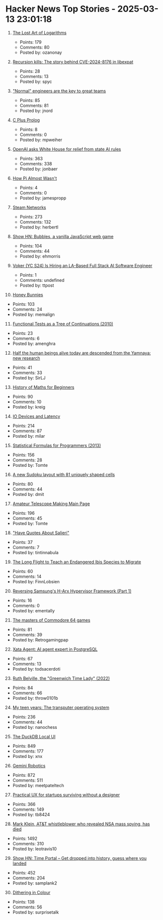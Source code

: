 # Hacker News Top Stories - 2025-03-13 23:01:18

1. [The Lost Art of Logarithms](https://www.lostartoflogarithms.com/)
   - Points: 179
   - Comments: 80
   - Posted by: ozanonay

2. [Recursion kills: The story behind CVE-2024-8176 in libexpat](https://blog.hartwork.org/posts/expat-2-7-0-released/)
   - Points: 28
   - Comments: 13
   - Posted by: spyc

3. ["Normal" engineers are the key to great teams](https://spectrum.ieee.org/10x-engineer)
   - Points: 85
   - Comments: 81
   - Posted by: jnord

4. [C Plus Prolog](https://github.com/needleful/c_plus_prolog)
   - Points: 8
   - Comments: 0
   - Posted by: mpweiher

5. [OpenAI asks White House for relief from state AI rules](https://finance.yahoo.com/news/openai-asks-white-house-relief-100000706.html)
   - Points: 363
   - Comments: 338
   - Posted by: jonbaer

6. [How Pi Almost Wasn't](https://mathenchant.wordpress.com/2025/03/13/how-pi-almost-wasnt/)
   - Points: 4
   - Comments: 0
   - Posted by: jamespropp

7. [Steam Networks](https://worksinprogress.co/issue/steam-networks/)
   - Points: 273
   - Comments: 132
   - Posted by: herbertl

8. [Show HN: Bubbles, a vanilla JavaScript web game](https://ehmorris.com/bubbles/)
   - Points: 104
   - Comments: 44
   - Posted by: ehmorris

9. [Voker (YC S24) Is Hiring an LA-Based Full Stack AI Software Engineer](https://www.linkedin.com/jobs/view/4165718206/)
   - Points: 1
   - Comments: undefined
   - Posted by: ttpost

10. [Honey Bunnies](https://mameson.com/experiment/glsl/fro_9/fro_9.html)
   - Points: 103
   - Comments: 24
   - Posted by: memalign

11. [Functional Tests as a Tree of Continuations (2010)](https://www.evanmiller.org/functional-tests-as-a-tree-of-continuations.html)
   - Points: 23
   - Comments: 6
   - Posted by: amenghra

12. [Half the human beings alive today are descended from the Yamnaya: new research](https://www.wsj.com/science/the-ancient-horsemen-who-created-the-modern-world-ba4b314d)
   - Points: 41
   - Comments: 33
   - Posted by: SirLJ

13. [History of Maths for Beginners](https://thonyc.wordpress.com/2025/03/13/history-of-maths-for-beginners/)
   - Points: 90
   - Comments: 10
   - Posted by: kreig

14. [IO Devices and Latency](https://planetscale.com/blog/io-devices-and-latency)
   - Points: 214
   - Comments: 87
   - Posted by: milar

15. [Statistical Formulas for Programmers (2013)](https://www.evanmiller.org/statistical-formulas-for-programmers.html)
   - Points: 156
   - Comments: 28
   - Posted by: Tomte

16. [A new Sudoku layout with 81 uniquely shaped cells](https://danielchasehooper.com/posts/cracked-sudoku/)
   - Points: 80
   - Comments: 44
   - Posted by: dmit

17. [Amateur Telescope Making Main Page](https://stellafane.org/tm/atm/)
   - Points: 196
   - Comments: 45
   - Posted by: Tomte

18. ["Have Quotes About Salieri"](https://contingentmagazine.org/2025/01/10/have-quotes-about-salieri/)
   - Points: 37
   - Comments: 7
   - Posted by: tintinnabula

19. [The Long Flight to Teach an Endangered Ibis Species to Migrate](https://www.newyorker.com/magazine/2025/02/17/the-long-flight-to-teach-an-endangered-ibis-species-to-migrate)
   - Points: 60
   - Comments: 14
   - Posted by: FinnLobsien

20. [Reversing Samsung's H-Arx Hypervisor Framework (Part 1)](https://dayzerosec.com/blog/2025/03/08/reversing-samsungs-h-arx-hypervisor-part-1.html)
   - Points: 16
   - Comments: 0
   - Posted by: ementally

21. [The masters of Commodore 64 games](https://spillhistorie.no/masters-of-c64-games/)
   - Points: 81
   - Comments: 39
   - Posted by: Retrogamingpap

22. [Xata Agent: AI agent expert in PostgreSQL](https://github.com/xataio/agent)
   - Points: 67
   - Comments: 13
   - Posted by: todsacerdoti

23. [Ruth Belville, the "Greenwich Time Lady" (2022)](https://eehe.org.uk/72742/ruth-belville-she-sold-time/)
   - Points: 84
   - Comments: 66
   - Posted by: throw0101b

24. [My teen years: The transputer operating system](https://nanochess.org/transputer_operating_system.html)
   - Points: 236
   - Comments: 44
   - Posted by: nanochess

25. [The DuckDB Local UI](https://duckdb.org/2025/03/12/duckdb-ui.html)
   - Points: 849
   - Comments: 177
   - Posted by: xnx

26. [Gemini Robotics](https://deepmind.google/discover/blog/gemini-robotics-brings-ai-into-the-physical-world/)
   - Points: 872
   - Comments: 511
   - Posted by: meetpateltech

27. [Practical UX for startups surviving without a designer](https://www.tibinotes.com/p/practical-ux-for-startups-surviving)
   - Points: 366
   - Comments: 149
   - Posted by: tb8424

28. [Mark Klein, AT&T whistleblower who revealed NSA mass spying, has died](https://www.eff.org/deeplinks/2025/03/memoriam-mark-klein-att-whistleblower-about-nsa-mass-spying)
   - Points: 1492
   - Comments: 310
   - Posted by: leotravis10

29. [Show HN: Time Portal – Get dropped into history, guess where you landed](https://www.eggnog.ai/entertimeportal)
   - Points: 452
   - Comments: 204
   - Posted by: samplank2

30. [Dithering in Colour](https://obrhubr.org/dithering-in-colour)
   - Points: 138
   - Comments: 56
   - Posted by: surprisetalk


